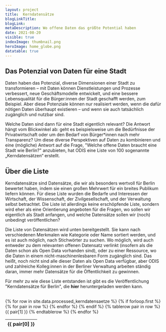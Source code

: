 ```yaml
---
layout: project
title:  Kerndatensätze
blogLinkTitle: 
blogLink: 
metaDescription: Wo offene Daten das größte Potential haben
date: 2021-08-20
visible: true
indexImage: thumbnail.png
heroImage: home_globe.png
datatable: true
---
```

## Das Potenzial von Daten für eine Stadt

Daten haben das Potenzial, diverse Dimensionen einer Stadt zu transformieren – mit Daten können Dienstleistungen und Prozesse verbessert, neue Geschäftsmodelle entwickelt, und eine bessere Lebensqualität für die Bürger:innen der Stadt geschafft werden, zum Beispiel. Aber diese Potenziale können nur realisiert werden, wenn die dafür nötigen Daten überhaupt existieren – und wenn sie auch tatsächlich zugänglich und nutzbar sind.

Welche Daten sind dann für eine Stadt eigentlich relevant? Die Antwort hängt vom Blickwinkel ab: geht es beispielsweise um die Bedürfnisse der Privatwirtschaft oder um den Bedarf von Bürger*innen nach mehr Transparenz? Um diese diverse Perspektiven auf Daten zu kombinieren und eine (mögliche) Antwort auf die Frage, "Welche offene Daten braucht eine Stadt wie Berlin?" anzubieten, hat ODIS eine Liste von 100 sogenannte „Kerndatensätzen“ erstellt.

## Über die Liste

Kerndatensätze sind Datensätze, die wir als besonders wertvoll für Berlin bewertet haben, indem sie einen großen Mehrwert für ein breites Publikum liefern können. Für diese Liste wurden die Bedarfe und Interessen der Wirtschaft, der Wissenschaft, der Zivilgesellschaft, und der Verwaltung selbst betrachtet. Die Liste ist allerdings keine erschöpfende Liste, sondern wird eher als eine Orientierung angeboten für die Fragen, wo sollen wir eigentlich als Stadt anfangen, und welche Datensätze sollen wir (noch) unbedingt veröffentlichen?

Die Liste von Datensätzen wird unten bereitgestellt. Sie kann nach verschiedenen Merkmalen wie Kategorie oder Name sortiert werden, und es ist auch möglich, nach Stichwörter zu suchen. Wo möglich, wird auch entweder zu dem relevanten offenen Datensatz verlinkt (insofern als die Daten schon als Open Data vorhanden sind), oder zu einer Ressource, wo die Daten in einem nicht-maschinenlesbaren Form zugänglich sind. Das heißt, noch nicht sind alle dieser Daten als Open Data verfügbar, aber ODIS und zahlreiche Kolleg:innen in der Berliner Verwaltung arbeiten ständig daran, immer mehr Datensätze für die Öffentlichkeit zu gewinnen.

Für mehr zu wie diese Liste entstanden ist gibt es die Veröffentlichung "Kerndatensätze für Berlin", die **hier** heruntergeladen werden kann.

<br>
<table id='kerndatentable' class="display">
  {% for row in site.data.processed_kerndatensaetze %}
    {% if forloop.first %}
        <thead>
    <tr>
      {% for pair in row %}
        <th>{{ pair[0] }}</th>
      {% endfor %}
    </tr>
    </thead>
    {% endif %}
    {% tablerow pair in row %}
      {{ pair[1] }}
    {% endtablerow %}
    {% endfor %}
</table>

<script>
$('#kerndatentable').DataTable( {
    language: {
      search: 'Stichwortsuche ',
      lengthMenu: 'Zeige _MENU_ Einträge pro Seite',
      info: 'Zeige _START_ bis _END_ von _TOTAL_ Einträgen',
      paginate: {
        first: 'Erste',
        previous:'Vorherige',
        next:'Nächste',
        last:'Letzte'
      }
    },
    "columnDefs": [
    { "orderable": false, "targets": [2,4] },
    { className: "bold", "targets": [1] },
    { "width": "45%", "targets": 2 },
    {"className": "dt-center", "targets": 4}
  ],
    initComplete: function () {
        this.api().columns([0,4]).every( function () {
            var column = this;
            var select = $('<select><option value="">Alle</option></select>')
                .appendTo( $(column.header()))
                .on( 'change', function () {
                    var val = $.fn.dataTable.util.escapeRegex(
                        $(this).val()
                    );               
                    column
                        .search( val ? '^'+val+'$' : '', true, false )
                        .draw();
                } );

            column.data().unique().sort().each( function ( d, j ) {
                select.append('<option value="' + d + '">' + d.substr(0,35) + '</option>')
                //var val = $('<div/>').html(d.substr(0,35)).text();
                //select.append( '<option value="' + val + '">' + val + '</option>' );
            } );
        } );
    }
} );
</script>
